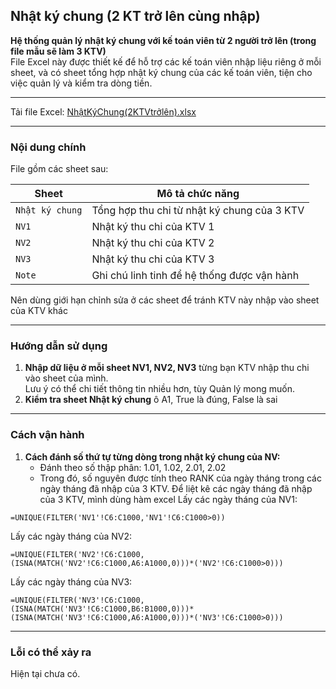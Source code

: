 ## Nhật ký chung (2 KT trở lên cùng nhập)
**Hệ thống quản lý nhật ký chung với kế toán viên từ 2 người trở lên (trong file mẫu sẽ làm 3 KTV)**  
File Excel này được thiết kế để hỗ trợ các kế toán viên nhập liệu riêng ở mỗi sheet, và có sheet tổng hợp nhật ký chung của các kế toán viên, tiện cho việc quản lý và kiểm tra dòng tiền.  

---

Tải file Excel: [NhậtKýChung(2KTVtrởlên).xlsx](https://github.com/minhtu162/ExcelLab/raw/main/Uploads/Nhật%20ký%20chung%20(2%20KT%20trở%20lên%20cùng%20nhập).xlsx)

---

### Nội dung chính

File gồm các sheet sau:

| Sheet          | Mô tả chức năng                                  |
|----------------|--------------------------------------------------|
| `Nhật ký chung`| Tổng hợp thu chi từ nhật ký chung của 3 KTV      |
| `NV1`          | Nhật ký thu chi của KTV 1                        |
| `NV2`          | Nhật ký thu chi của KTV 2                        |
| `NV3`          | Nhật ký thu chi của KTV 3                        |
| `Note`         | Ghi chú linh tinh để hệ thống được vận hành      |

Nên dùng giới hạn chỉnh sửa ở các sheet để tránh KTV này nhập vào sheet của KTV khác

---

### Hướng dẫn sử dụng
1. **Nhập dữ liệu ở mỗi sheet NV1, NV2, NV3** từng bạn KTV nhập thu chi vào sheet của mình.  
   Lưu ý có thể chi tiết thông tin nhiều hơn, tùy Quản lý mong muốn.
3. **Kiểm tra sheet Nhật ký chung** ô A1, True là đúng, False là sai

---

### Cách vận hành
1. **Cách đánh số thứ tự từng dòng trong nhật ký chung của NV:**
   - Đánh theo số thập phân: 1.01, 1.02, 2.01, 2.02
   - Trong đó, số nguyên được tính theo RANK của ngày tháng trong các ngày tháng đã nhập của 3 KTV. Để liệt kê các ngày tháng đã nhập của 3 KTV, mình dùng hàm excel
Lấy các ngày tháng của NV1:
```Excel
=UNIQUE(FILTER('NV1'!C6:C1000,'NV1'!C6:C1000>0))
```  
Lấy các ngày tháng của NV2:
```Excel
=UNIQUE(FILTER('NV2'!C6:C1000,(ISNA(MATCH('NV2'!C6:C1000,A6:A1000,0)))*('NV2'!C6:C1000>0)))
```  
Lấy các ngày tháng của NV3:
```Excel
=UNIQUE(FILTER('NV3'!C6:C1000,(ISNA(MATCH('NV3'!C6:C1000,B6:B1000,0)))*(ISNA(MATCH('NV3'!C6:C1000,A6:A1000,0)))*('NV3'!C6:C1000>0)))
```  

---

### Lỗi có thể xảy ra
Hiện tại chưa có.
